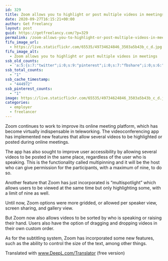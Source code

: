 ```yaml
---
id: 329
title: Zoom allows you to highlight or post multiple videos in meetings
date: 2020-09-27T16:15:21+00:00
author: Get Freelancy
layout: post
guid: https://getfreelancy.com/?p=329
permalink: /zoom-allows-you-to-highlight-or-post-multiple-videos-in-meetings/
fifu_image_url:
  - https://live.staticflickr.com/65535/49734624846_3503a5b43b_c_d.jpg
fifu_image_alt:
  - Zoom allows you to highlight or post multiple videos in meetings
ssb_old_counts:
  - 'a:5:{s:7:"twitter";i:0;s:9:"pinterest";i:0;s:7:"fbshare";i:0;s:6:"reddit";i:0;s:6:"tumblr";i:0;}'
ssb_total_counts:
  - "1"
ssb_cache_timestamp:
  - "444972"
ssb_pinterest_counts:
  - "1"
image: https://live.staticflickr.com/65535/49734624846_3503a5b43b_c_d.jpg
categories:
  - employer
  - freelancer
---
```

Zoom continues to work to improve its online meeting platform, which has become virtually indispensable in teleworking. The videoconferencing app has implemented new features that allow several videos to be highlighted or posted during online meetings.

The app has also sought to improve user accessibility by allowing several videos to be posted in the same place, regardless of the user who is speaking. This is the functionality called multipinning and it will be the host who can give permission for the participants, with a maximum of nine, to do so.

Another feature that Zoom has just incorporated is &#8220;multispotlight&#8221; which allows users to be viewed at the same time but only highlighting some, with a limit of nine as well.

Until now, Zoom options were more gridded, or allowed per speaker view, screen sharing, and gallery view.

But Zoom now also allows videos to be sorted by who is speaking or raising their hand. Users also have the option of dragging and dropping videos in their own custom order.

As for the subtitling system, Zoom has incorporated some new features, such as the ability to control the size of the text, among other things.

Translated with www.DeepL.com/Translator (free version)